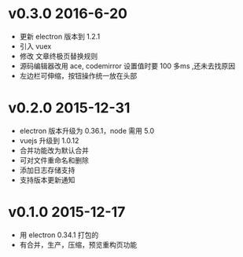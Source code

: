 # v0.3.0 2016-6-20

* 更新 electron 版本到 1.2.1 
* 引入 vuex
* 修改 文章终极页替换规则
* 源码编辑器改用 ace, codemirror 设置值时要 100 多ms ,还未去找原因
* 左边栏可伸缩，按钮操作统一放在头部

# v0.2.0 2015-12-31

* electron 版本升级为 0.36.1，node 需用 5.0
* vuejs 升级到 1.0.12
* 合并功能改为默认合并
* 可对文件重命名和删除
* 添加日志存储支持
* 支持版本更新通知

# v0.1.0 2015-12-17

* 用 electron 0.34.1 打包的
* 有合并，生产，压缩，预览重构页功能
